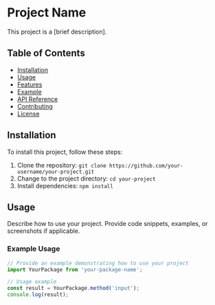# Project Name

This project is a [brief description].

## Table of Contents

- [Installation](#installation)
- [Usage](#usage)
- [Features](#features)
- [Example](#example)
- [API Reference](#api-reference)
- [Contributing](#contributing)
- [License](#license)

## Installation

To install this project, follow these steps:

1. Clone the repository: `git clone https://github.com/your-username/your-project.git`
2. Change to the project directory: `cd your-project`
3. Install dependencies: `npm install`

## Usage

Describe how to use your project. Provide code snippets, examples, or screenshots if applicable.

### Example Usage

```javascript
// Provide an example demonstrating how to use your project
import YourPackage from 'your-package-name';

// Usage example
const result = YourPackage.method('input');
console.log(result);
